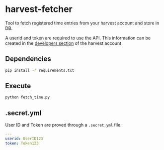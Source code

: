# harvest-fetcher

Tool to fetch registered time entries from your harvest account and store in DB.

A userid and token are required to use the API. This information can be created in the [developers section](https://id.getharvest.com/developers) of the harvest account

## Dependencies

```bash
pip install -r requirements.txt
```

## Execute

```bash
python fetch_time.py
```

## .secret.yml

User ID and Token are proved through a `.secret.yml` file:

```yaml
---
userid: UserID123
token: Token123
```
